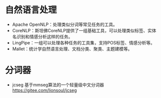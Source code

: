 # 自然语言处理

- Apache OpenNLP：处理类似分词等常见任务的工具。
- CoreNLP：斯坦佛CoreNLP提供了一组基础工具，可以处理类似标签、实体名识别和情感分析这样的任务。
- LingPipe：一组可以处理各种任务的工具集，支持POS标签、情感分析等。
- Mallet：统计学自然语言处理、文档分类、聚类、主题建模等。


# 分词器

- jcseg 基于mmseg算法的一个轻量级中文分词器  https://gitee.com/lionsoul/jcseg